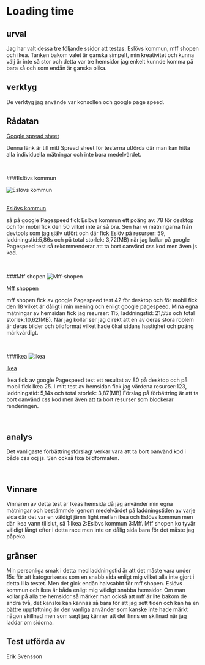 Loading time
=======================

urval
---------

Jag har valt dessa tre följande ssidor att testas: Eslövs kommun, mff shopen och ikea. Tanken bakom valet är ganska simpelt, min kreativitet och kunna välj är inte så stor och detta var tre hemsidor jag enkelt kunnde komma på bara så och som endån är ganska olika.

verktyg
---------

De verktyg jag använde var konsollen och google page speed.

Rådatan
--------

<a href="https://docs.google.com/spreadsheets/d/1FwLa-S92qDSV6yiOmjOvreYzlXc6hpCBGrosT-HMQMM/edit?usp=sharing">Google spread sheet</a>

Denna länk är till mitt Spread sheet för testerna utförda där man kan hitta alla individuella mätningar och inte bara medelvärdet.

<br>

###Eslövs kommun

![Eslövs kommun](%assets_url%/img/eslovskommun1.png)

<br>
<a href="https://eslov.se/">Eslövs kommun</a>

så på google Pagespeed fick Eslövs kommun ett poäng av: 78 för desktop och för mobil fick den 50 vilket inte är så bra.
Sen har vi mätningarna från devtools som jag själv utfört och där fick Eslöv på resurser: 59, laddningstid:5,86s och på total storlek: 3,72(MB)
när jag kollar på google Pagespeed test så rekommenderar att ta bort oanvänd css kod men även js kod.

<br>

###Mff shopen
![Mff-shopen](%assets_url%/img/mff-shopen1.png)

<a href="https://www.mffshopen.se/">Mff shoppen</a>

mff shopen fick av google Pagespeed test 42 för desktop och för mobil fick den 18 vilket är dåligt i min mening och enligt google pagespeed.
Mina egna mätningar av hemsidan fick jag resurser: 115, laddningstid: 21,55s och total storlek:10,62(MB). När jag kollar ser jag direkt att en av deras stora roblem är deras bilder och bildformat vilket hade ökat sidans hastighet och poäng märkvärdigt.

<br>

###Ikea
![Ikea](%assets_url%/img/ikea.jpg)

<a href="https://www.ikea.com/se/sv/">Ikea</a>

Ikea fick av google Pagespeed test ett resultat av 80 på desktop och på mobil fick Ikea 25. I mitt test av hemsidan fick jag värdena resurser:123, laddningstid: 5,14s och total storlek: 3,87(MB) Förslag på förbättring är att ta bort oanvänd css kod men även att ta bort resurser som blockerar renderingen.

<br>

analys
--------
Det vanligaste förbättringsförslagt verkar vara att ta bort oanvänd kod i både css ocj js. Sen också fixa bildformaten.

<br>

Vinnare
--------

Vinnaren av detta test är Ikeas hemsida då jag använder min egna mätningar och bestämmde igenom medelvärdet på laddningstiden av varje sida där det var en väldigt jämn fight mellan ikea och Eslövs kommun men där ikea vann tillslut, så 1:Ikea 2:Eslövs kommun 3:Mff. Mff shopen ko tyvär väldigt långt efter i detta race men inte en dålig sida bara för det måste jag påpeka.


gränser
-------
Min personliga smak i detta med laddningstid är att det måste vara under 15s för att katogoriseras som en snabb sida enligt mig vilket alla inte gjort i detta lilla testet. Men det gick endån halvsabbt för mff shopen. Eslövs kommun och ikea är båda enligt mig väldigt snabba hemsidor. Om man kollar på alla tre hemsidor så märker man också att mff är lite bakom de andra två, det kanske kan kännas så bara för att jag sett tiden och kan ha en bättre uppfattning än den vanliga använder som kanske inte hade märkt någon skillnad men som sagt jag känner att det finns en skillnad när jag laddar om sidorna.

Test utförda av
----------------------
Erik Svensson